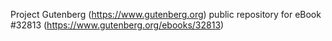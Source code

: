 Project Gutenberg (https://www.gutenberg.org) public repository for eBook #32813 (https://www.gutenberg.org/ebooks/32813)
